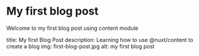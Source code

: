 # My first blog post

Welcome to my first blog post using content module

title: My first Blog Post
description: Learning how to use @nuxt/content to create a blog
img: first-blog-post.jpg
alt: my first blog post